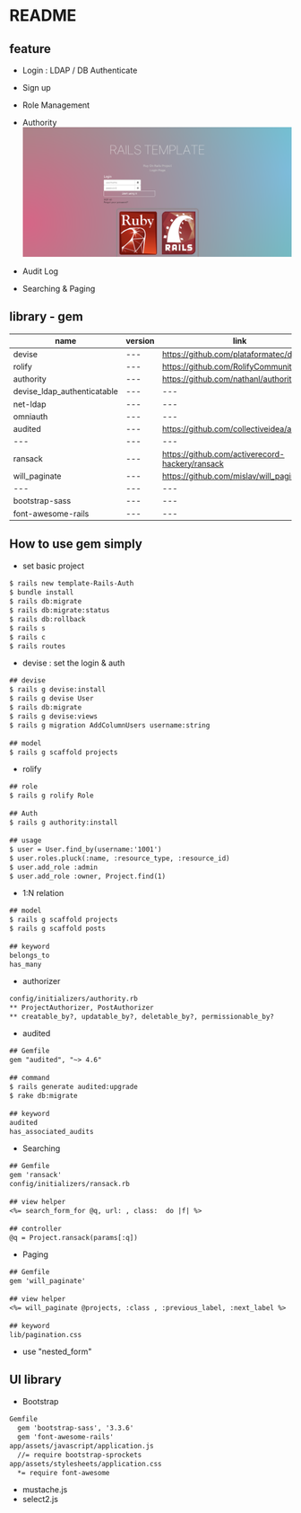 # README


## feature
- Login : LDAP / DB Authenticate
- Sign up
- Role Management
- Authority
![rails-intro-login](/docs/images/intro_login.png)

- Audit Log
- Searching & Paging

## library - gem

| name | version  | link |
| --- | --- | --- |
| devise | --- | https://github.com/plataformatec/devise |
| rolify | --- | https://github.com/RolifyCommunity/rolify |
| authority | --- | https://github.com/nathanl/authority |
| devise_ldap_authenticatable | --- | --- |
| net-ldap | --- | --- |
| omniauth | --- | --- |
| audited | --- | https://github.com/collectiveidea/audited |
| --- | --- | --- |
| ransack | --- | https://github.com/activerecord-hackery/ransack |
| will_paginate | --- | https://github.com/mislav/will_paginate |
| --- | --- | --- |
| bootstrap-sass | --- | --- |
| font-awesome-rails | --- | --- |

## How to use gem simply
- set basic project
```
$ rails new template-Rails-Auth
$ bundle install
$ rails db:migrate
$ rails db:migrate:status
$ rails db:rollback
$ rails s
$ rails c
$ rails routes

```

- devise : set the login & auth
```
## devise
$ rails g devise:install
$ rails g devise User
$ rails db:migrate 
$ rails g devise:views
$ rails g migration AddColumnUsers username:string

## model
$ rails g scaffold projects  
```

- rolify
```
## role
$ rails g rolify Role

## Auth
$ rails g authority:install 

## usage
$ user = User.find_by(username:'1001')
$ user.roles.pluck(:name, :resource_type, :resource_id)
$ user.add_role :admin
$ user.add_role :owner, Project.find(1)
```

- 1:N relation
```
## model
$ rails g scaffold projects
$ rails g scaffold posts  

## keyword
belongs_to
has_many
```

- authorizer
```
config/initializers/authority.rb
** ProjectAuthorizer, PostAuthorizer
** creatable_by?, updatable_by?, deletable_by?, permissionable_by?
```

- audited
```
## Gemfile
gem "audited", "~> 4.6"

## command
$ rails generate audited:upgrade
$ rake db:migrate

## keyword
audited
has_associated_audits
```

- Searching
```
## Gemfile
gem 'ransack'
config/initializers/ransack.rb

## view helper
<%= search_form_for @q, url: , class:  do |f| %>

## controller
@q = Project.ransack(params[:q])
```

- Paging
```
## Gemfile
gem 'will_paginate'

## view helper
<%= will_paginate @projects, :class , :previous_label, :next_label %>

## keyword
lib/pagination.css
```

- use "nested_form"


## UI library
- Bootstrap
```
Gemfile
  gem 'bootstrap-sass', '3.3.6'
  gem 'font-awesome-rails'
app/assets/javascript/application.js
  //= require bootstrap-sprockets
app/assets/stylesheets/application.css
  *= require font-awesome
```
- mustache.js
- select2.js